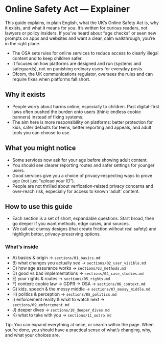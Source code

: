 # Online Safety Act — Explainer

This guide explains, in plain English, what the UK’s Online Safety Act is, why it exists, and what it means for you. It’s written for curious readers, not lawyers or policy insiders. If you’ve heard about “age checks” or seen new prompts on apps and websites and want a clear, calm walkthrough, you’re in the right place.

- The OSA sets rules for online services to reduce access to clearly illegal content and to keep children safer.
- It focuses on how platforms are designed and run (systems and safeguards), not on punishing ordinary users for everyday posts.
- Ofcom, the UK communications regulator, oversees the rules and can require fixes when platforms fall short.

## Why it exists
- People worry about harms online, especially to children. Past digital-first laws often pushed the burden onto users (think: endless cookie banners) instead of fixing systems.
- The aim here is more responsibility on platforms: better protection for kids, safer defaults for teens, better reporting and appeals, and adult tools you can choose to use.

## What you might notice
- Some services now ask for your age before showing adult content.
- You should see clearer reporting routes and safer settings for younger users.
- Good services give you a choice of privacy‑respecting ways to prove age (not just “upload your ID”).
- People are not thrilled about verfication-related privacy concerns and over-reach risk, especially for access to known 'adult' content.

## How to use this guide
- Each section is a set of short, expandable questions. Start broad, then go deeper if you want methods, edge cases, and sources.
- We call out clumsy designs (that create friction without real safety) and highlight better, privacy‑preserving options.

### What’s inside
- A) basics & origin → `sections/01_basics.md`
- B) what changes you actually see → `sections/02_user_visible.md`
- C) how age assurance works → `sections/03_methods.md`
- D) good vs bad implementations → `sections/04_case_studies.md`
- E) your rights & routes → `sections/05_rights.md`
- F) context: cookie law → GDPR → OSA → `sections/06_context.md`
- G) kids, speech & the messy middle → `sections/07_messy_middle.md`
- H) politics & perception → `sections/08_politics.md`
- I) enforcement reality & what to watch next → `sections/09_enforcement.md`
- J) deeper dives → `sections/10_deeper_dives.md`
- K) what to take with you → `sections/11_outro.md`

Tip: You can expand everything at once, or search within the page. When you’re done, you should have a practical sense of what’s changing, why, and what your choices are.
